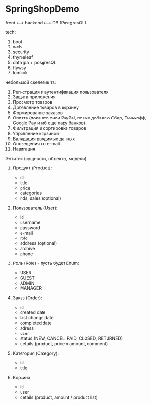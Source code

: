 # SpringShopDemo

front <--> backend <--> DB (PostgresQL)

tech:
1. boot
2. web
3. security
4. thymeleaf
5. data jpa + posgresQL
6. flyway
7. lombok

небольшой скелетик тз:
1. Регистрация и аутентификация пользователя
2. Защита приложения
3. Просмотр товаров
4. Добавление товаров в корзину
5. Формирование заказов
6. Оплата (пока что онли PayPal, позже добавлю Сбер, Тинькофф,
            Google Pay и мб еще пару банков)
7. Фильтрация и сортировка товаров
8. Управление корзиной
9. Валидация вводимых данных
10. Оповещения по e-mail
11. Навигация

Энтитис (сущности, объекты, модели)

1. Продукт (Product):
    - id
    - title
    - price
    - categories
    - nds, sales (optional)

2. Пользователь (User):
    - id
    - username
    - password
    - e-mail
    - role
    - address (optional)
    - archive
    - phone

3. Роль (Role) - пусть будет Enum:
    - USER
    - GUEST
    - ADMIN
    - MANAGER

4. Заказ (Order):
    - id
    - created date
    - last change date
    - completed date
    - adress
    - user
    - status (NEW, CANCEL, PAID, CLOSED, RETURNED)
    - details (product, pricem amount, comment)

5. Категория (Category):
    - id
    - title

6. Корзина
    - id
    - user
    - details (product, amount / product list)
